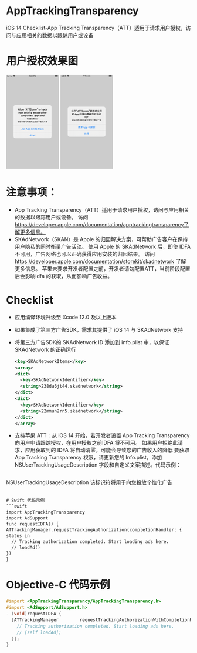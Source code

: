 # AppTrackingTransparency
iOS 14 Checklist-App Tracking Transparency（ATT）适用于请求用户授权，访问与应用相关的数据以跟踪用户或设备

# 用户授权效果图

<img src="./READMEIMAGE/Simulator Screen Shot - iPhone 8 - 2020-12-23 at 13.28.49.png" style="zoom:25%;" />

<img src="./READMEIMAGE/Simulator Screen Shot - iPhone 8 - 2020-12-23 at 14.06.08.png" style="zoom:25%;" />


# 注意事项：
*  App Tracking Transparency（ATT）适用于请求用户授权，访问与应用相关的数据以跟踪用户或设备。 访问 https://developer.apple.com/documentation/apptrackingtransparency了解更多信息。
*  SKAdNetwork（SKAN）是 Apple 的归因解决方案，可帮助广告客户在保持用户隐私的同时衡量广告活动。 使用 Apple 的 SKAdNetwork 后，即使 IDFA 不可用，广告网络也可以正确获得应用安装的归因结果。 访问 https://developer.apple.com/documentation/storekit/skadnetwork 了解更多信息。
苹果未要求开发者配置之前，开发者请勿配置ATT，当前阶段配置后会影响idfa 的获取，从而影响广告收益。
# Checklist
* 应用编译环境升级至 Xcode 12.0 及以上版本

* 如果集成了第三方广告SDK，需求其提供了 iOS 14 与 SKAdNetwork 支持

* 将第三方广告SDK的 SKAdNetwork ID 添加到 info.plist 中，以保证 SKAdNetwork 的正确运行

	```xml
	<key>SKAdNetworkItems</key>
  <array>
    <dict>
      <key>SKAdNetworkIdentifier</key>
      <string>238da6jt44.skadnetwork</string>
    </dict>
    <dict>
      <key>SKAdNetworkIdentifier</key>
      <string>22mmun2rn5.skadnetwork</string>
    </dict>
  </array>
  ```
  
* 支持苹果 ATT：从 iOS 14 开始，若开发者设置 App Tracking Transparency 向用户申请跟踪授权，在用户授权之前IDFA 将不可用。 如果用户拒绝此请求，应用获取到的 IDFA 将自动清零，可能会导致您的广告收入的降低
  要获取 App Tracking Transparency 权限，请更新您的 Info.plist，添加 NSUserTrackingUsageDescription 字段和自定义文案描述。代码示例：
	```xml
<key>NSUserTrackingUsageDescription</key>
<string>该标识符将用于向您投放个性化广告</string>
  ```

# Swift 代码示例
```swift
import AppTrackingTransparency
import AdSupport
func requestIDFA() {
  ATTrackingManager.requestTrackingAuthorization(completionHandler: { 	status in
    // Tracking authorization completed. Start loading ads here.
    // loadAd()
  })
}
```


# Objective-C 代码示例
```objective-c
#import <AppTrackingTransparency/AppTrackingTransparency.h>
#import <AdSupport/AdSupport.h>
- (void)requestIDFA {
  [ATTrackingManager 		requestTrackingAuthorizationWithCompletionHandler:^(ATTrackingManagerAuth	orizationStatus status) {
    // Tracking authorization completed. Start loading ads here.
    // [self loadAd];
  }];
}
```
